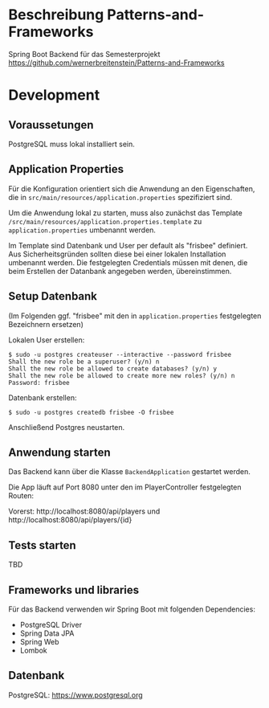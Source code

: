 # Beschreibung Patterns-and-Frameworks
Spring Boot Backend für das Semesterprojekt https://github.com/wernerbreitenstein/Patterns-and-Frameworks

# Development

## Voraussetungen
PostgreSQL muss lokal installiert sein.

## Application Properties
Für die Konfiguration orientiert sich die Anwendung an den Eigenschaften, die in 
`src/main/resources/application.properties` spezifiziert sind.

Um die Anwendung lokal zu starten, muss also zunächst das Template `/src/main/resources/application.properties.template` 
zu `application.properties` umbenannt werden.

Im Template sind Datenbank und User per default als "frisbee" definiert. Aus Sicherheitsgründen sollten diese bei einer 
lokalen Installation umbenannt werden. Die festgelegten Credentials müssen mit denen, die beim Erstellen der Datanbank 
angegeben werden, übereinstimmen.

## Setup Datenbank

(Im Folgenden ggf. "frisbee" mit den in `application.properties` festgelegten Bezeichnern ersetzen)

Lokalen User erstellen:

```
$ sudo -u postgres createuser --interactive --password frisbee
Shall the new role be a superuser? (y/n) n
Shall the new role be allowed to create databases? (y/n) y
Shall the new role be allowed to create more new roles? (y/n) n
Password: frisbee
```
Datenbank erstellen:

`$ sudo -u postgres createdb frisbee -O frisbee`

Anschließend Postgres neustarten.

## Anwendung starten

Das Backend kann über die Klasse `BackendApplication` gestartet werden.

Die App läuft auf Port 8080 unter den im PlayerController festgelegten Routen:

Vorerst:
http://localhost:8080/api/players und http://localhost:8080/api/players/{id}

## Tests starten
TBD

## Frameworks und libraries
Für das Backend verwenden wir Spring Boot mit folgenden Dependencies:
* PostgreSQL Driver
* Spring Data JPA
* Spring Web
* Lombok

## Datenbank
PostgreSQL: https://www.postgresql.org
